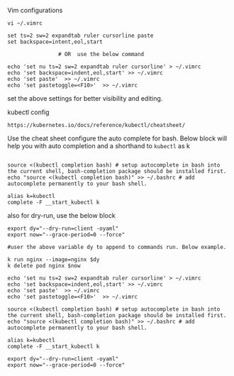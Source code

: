 Vim configurations 

```shell
vi ~/.vimrc 

set ts=2 sw=2 expandtab ruler cursorline paste
set backspace=intent,eol,start

                # OR  use the below command 

echo 'set nu ts=2 sw=2 expandtab ruler cursorline' > ~/.vimrc
echo 'set backspace=indent,eol,start' >> ~/.vimrc
echo 'set paste'  >> ~/.vimrc
echo 'set pastetoggle=<F10>'  >> ~/.vimrc

```

set the above settings for better visibility and editing. 

kubectl config

    https://kubernetes.io/docs/reference/kubectl/cheatsheet/

Use the cheat sheet configure the auto complete for bash. Below block will help you with auto completion and a 
shorthand to `kubectl` as k

```shell

source <(kubectl completion bash) # setup autocomplete in bash into the current shell, bash-completion package should be installed first.
echo "source <(kubectl completion bash)" >> ~/.bashrc # add autocomplete permanently to your bash shell.

alias k=kubectl
complete -F __start_kubectl k
```


also for dry-run, use the below block

```shell
export dy="--dry-run=client -oyaml"
export now="--grace-period=0 --force"

#user the above variable dy to append to commands run. Below example. 

k run nginx --image=nginx $dy 
k delete pod nginx $now 

```

```shell
echo 'set nu ts=2 sw=2 expandtab ruler cursorline' > ~/.vimrc
echo 'set backspace=indent,eol,start' >> ~/.vimrc
echo 'set paste'  >> ~/.vimrc
echo 'set pastetoggle=<F10>'  >> ~/.vimrc

source <(kubectl completion bash) # setup autocomplete in bash into the current shell, bash-completion package should be installed first.
echo "source <(kubectl completion bash)" >> ~/.bashrc # add autocomplete permanently to your bash shell.

alias k=kubectl
complete -F __start_kubectl k

export dy="--dry-run=client -oyaml"
export now="--grace-period=0 --force"
```